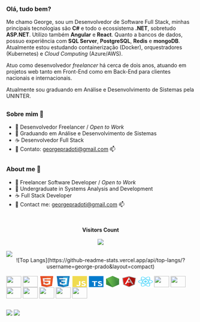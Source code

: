 
### Olá, tudo bem?
Me chamo George, sou um Desenvolvedor de Software Full Stack, minhas principais tecnologias são **C#** e todo o ecossistema **.NET**, sobretudo **ASP.NET**. Utilizo também **Angular** e **React**. Quanto a bancos de dados, possuo experiência com **SQL Server**, **PostgreSQL**, **Redis** e **mongoDB**. Atualmente estou estudando containerização (Docker), orquestradores (Kubernetes) e *Cloud Computing* (Azure/AWS).

Atuo como desenvolvedor *freelancer* há cerca de dois anos, atuando em projetos web tanto em Front-End como em Back-End para clientes nacionais e internacionais.

Atualmente sou graduando em Análise e Desenvolvimento de Sistemas pela UNINTER.
##
### Sobre mim 👋
- 🔭 Desenvolvedor Freelancer / *Open to Work* 
- 🚀 Graduando em Análise e Desenvolvimento de Sistemas
- ☕ Desenvolvedor Full Stack 
- 💬 Contato: georgepradoti@gmail.com 📫
##
### About me 👋
- 🔭 Freelancer Software Developer / *Open to Work* 
- 🚀 Undergraduate in Systems Analysis and Development
- ☕ Full Stack Developer
- 💬 Contact me: georgepradoti@gmail.com 📫


<div align="center">
<br><p align="center"><b>Visitors Count</b></p>  
<p align="center"><img align="center" src="https://profile-counter.glitch.me/{george-prado}/count.svg" /></p> 
</div>

<img align="center" height="180em" src="https://streak-stats.demolab.com/?user=george-prado&theme=ayu-light"/>

<div align="center">![Top Langs](https://github-readme-stats.vercel.app/api/top-langs/?username=george-prado&layout=compact)</div>

<div style="display: inline_block"><br>
  <img align="center" height="30" width="40" src="https://cdn.jsdelivr.net/gh/devicons/devicon/icons/csharp/csharp-original.svg" />
  <img align="center" height="30" width="40" src="https://cdn.jsdelivr.net/gh/devicons/devicon/icons/dotnetcore/dotnetcore-original.svg" />
  <img align="center" height="30" width="40" src="https://raw.githubusercontent.com/devicons/devicon/master/icons/html5/html5-original.svg">
  <img align="center" height="30" width="40" src="https://raw.githubusercontent.com/devicons/devicon/master/icons/css3/css3-original.svg">
  <img align="center" height="30" width="40" src="https://raw.githubusercontent.com/devicons/devicon/master/icons/javascript/javascript-plain.svg">
  <img align="center" height="30" width="40" src="https://raw.githubusercontent.com/devicons/devicon/master/icons/typescript/typescript-plain.svg">
  <img align="center" height="30" width="40" src="https://raw.githubusercontent.com/devicons/devicon/master/icons/nodejs/nodejs-original.svg">
  <img align="center" height="30" width="40" src="https://raw.githubusercontent.com/devicons/devicon/master/icons/angularjs/angularjs-original.svg">
  <img align="center" height="30" width="40" src="https://raw.githubusercontent.com/devicons/devicon/master/icons/react/react-original.svg">
  <img align="center" height="30" width="40" src="https://cdn.jsdelivr.net/gh/devicons/devicon/icons/python/python-original.svg" />
  <img align="center" height="30" width="40" src="https://cdn.jsdelivr.net/gh/devicons/devicon/icons/java/java-original.svg" />
  <img align="center" height="30" width="40" src="https://cdn.jsdelivr.net/gh/devicons/devicon/icons/microsoftsqlserver/microsoftsqlserver-plain.svg" />
  <img align="center" height="30" width="40" src="https://cdn.jsdelivr.net/gh/devicons/devicon/icons/postgresql/postgresql-original.svg" />
  <img align="center" height="30" width="40" src="https://cdn.jsdelivr.net/gh/devicons/devicon/icons/redis/redis-original.svg" />
  <img align="center" height="30" width="40" src="https://cdn.jsdelivr.net/gh/devicons/devicon/icons/docker/docker-original.svg" />
  <img align="center" height="30" width="40" src="https://cdn.jsdelivr.net/gh/devicons/devicon/icons/azure/azure-original.svg" />
</div>

##

<div> 
  <a href="https://www.linkedin.com/in/george-prado-dev" target="_blank"><img src="https://img.shields.io/badge/-LinkedIn-%230077B5?style=for-the-badge&logo=linkedin&logoColor=white" target="_blank"></a>
  <a href = "mailto:georgepradoti@gmail.com"> <img src="https://img.shields.io/badge/-Gmail-%23333?style=for-the-badge&logo=gmail&logoColor=white" target="_blank"></a>
</div>

